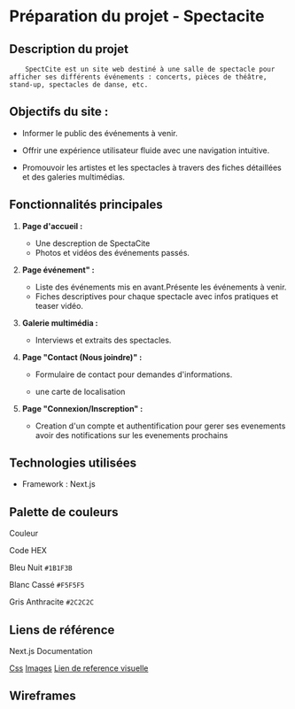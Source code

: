 # Préparation du projet - Spectacite

## Description du projet

        SpectCite est un site web destiné à une salle de spectacle pour afficher ses différents événements : concerts, pièces de théâtre, stand-up, spectacles de danse, etc.

## Objectifs du site :

- Informer le public des événements à venir.

- Offrir une expérience utilisateur fluide avec une navigation intuitive.

- Promouvoir les artistes et les spectacles à travers des fiches détaillées et des galeries multimédias.

## Fonctionnalités principales

1. **Page d'accueil :** 

    - Une descreption de SpectaCite
    - Photos et vidéos des événements passés.
2. **Page événement" :**
    - Liste des événements mis en avant.Présente les événements à venir.
    - Fiches descriptives pour chaque spectacle avec infos pratiques et teaser vidéo.

4. **Galerie multimédia :**

    - Interviews et extraits des spectacles.

5. **Page "Contact (Nous joindre)" :**

    - Formulaire de contact pour demandes d'informations.

    - une carte de localisation 
6. **Page "Connexion/Inscreption" :**
    - Creation d'un compte et authentification pour gerer ses evenements avoir des notifications sur les evenements prochains

## Technologies utilisées

- Framework : Next.js


## Palette de couleurs

Couleur

Code HEX

Bleu Nuit   `#1B1F3B`

Blanc Cassé `#F5F5F5`

Gris Anthracite `#2C2C2C`

## Liens de référence

Next.js Documentation

[Css](https://www.w3schools.com/css)
[Images](https://www.pexels.com/)
[Lien de reference visuelle](https://placedesarts.com/)


## Wireframes


